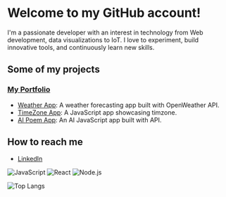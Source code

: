# Welcome to my GitHub account!

I'm a passionate developer with an interest in technology from Web development, data visualizations to IoT. I love to experiment, build innovative tools, and continuously learn new skills.

## Some of my projects

### [My Portfolio](https://saras-portfolio.netlify.app/)

- <a href="https://climasense.netlify.app/" target="_blank">Weather App</a>: A weather forecasting app built with OpenWeather API.
- <a href="https://timezonesclocks.netlify.app/" target="_blank">TimeZone App</a>: A JavaScript app showcasing timzone.
- <a href="https://ai-poems-generator.netlify.app/" target="_blank">AI Poem App</a>: An AI JavaScript app built with API.

## How to reach me

- [LinkedIn](https://it.linkedin.com/in/sjodinscolari)

![JavaScript](https://img.shields.io/badge/JavaScript-ES6%2B-yellow)
![React](https://img.shields.io/badge/React-%2320232a.svg?logo=react)
![Node.js](https://img.shields.io/badge/Node.js-43853D?logo=node.js)

![Top Langs](https://github-readme-stats.vercel.app/api/top-langs/?username=sarasjodin&layout=compact)
